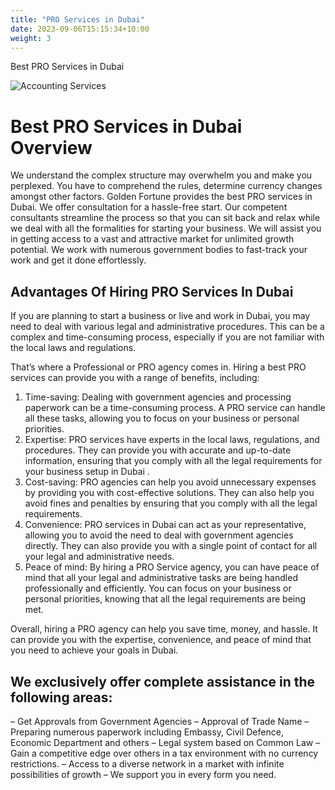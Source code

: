```yaml
---
title: "PRO Services in Dubai"
date: 2023-09-06T15:15:34+10:00
weight: 3
---
```


Best PRO Services in Dubai

![Accounting Services](/images/austin-distel-nGc5RT2HmF0-unsplash.jpg)

# Best PRO Services in Dubai Overview

We understand the complex structure may overwhelm you and make you perplexed. You have to comprehend the rules, determine currency changes amongst other factors. Golden Fortune provides the best PRO services in Dubai. We offer consultation for a hassle-free start. Our competent consultants streamline the process so that you can sit back and relax while we deal with all the formalities for starting your business. We will assist you in getting access to a vast and attractive market for unlimited growth potential. We work with numerous government bodies to fast-track your work and get it done effortlessly.

## Advantages Of Hiring PRO Services In Dubai

If you are planning to start a business or live and work in Dubai, you may need to deal with various legal and administrative procedures. This can be a complex and time-consuming process, especially if you are not familiar with the local laws and regulations.

That’s where a Professional or PRO agency comes in. Hiring a best PRO services can provide you with a range of benefits, including:

1. Time-saving: Dealing with government agencies and processing paperwork can be a time-consuming process. A PRO service can handle all these tasks, allowing you to focus on your business or personal priorities.
2. Expertise: PRO services have experts in the local laws, regulations, and procedures. They can provide you with accurate and up-to-date information, ensuring that you comply with all the legal requirements for your business setup in Dubai .
3. Cost-saving: PRO agencies can help you avoid unnecessary expenses by providing you with cost-effective solutions. They can also help you avoid fines and penalties by ensuring that you comply with all the legal requirements.
4. Convenience: PRO services in Dubai can act as your representative, allowing you to avoid the need to deal with government agencies directly. They can also provide you with a single point of contact for all your legal and administrative needs.
5. Peace of mind: By hiring a PRO Service  agency, you can have peace of mind that all your legal and administrative tasks are being handled professionally and efficiently. You can focus on your business or personal priorities, knowing that all the legal requirements are being met.

Overall, hiring a PRO agency can help you save time, money, and hassle. It can provide you with the expertise, convenience, and peace of mind that you need to achieve your goals in Dubai.

## We exclusively offer complete assistance in the following areas:

– Get Approvals from Government Agencies
– Approval of Trade Name
– Preparing numerous paperwork including Embassy, Civil Defence, Economic Department and others
– Legal system based on Common Law
– Gain a competitive edge over others in a tax environment with no currency restrictions.
– Access to a diverse network in a market with infinite possibilities of growth
– We support you in every form you need.
